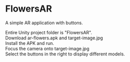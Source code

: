 # FlowersAR
A simple AR application with buttons.

Entire Unity project folder is "FlowersAR".  
Download ar-flowers.apk and target-image.jpg  
Install the APK and run.  
Focus the camera onto target-image.jpg  
Select the buttons in the right to display different models.  
